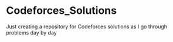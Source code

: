 # Codeforces_Solutions
Just creating a repository for Codeforces solutions as I go through problems day by day
